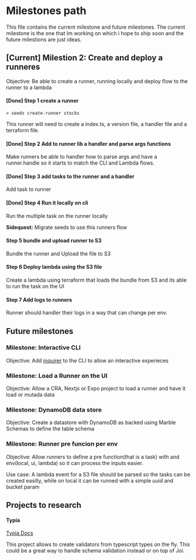 # Milestones path

This file contains the current milestone and future milestones. The current milestone is the one that Im working on which i hope to ship soon and the future milestions are just ideas.

## [Current] Milestion 2: Create and deploy a runneres

Objective: Be able to create a runner, running locally and  deploy flow to the runner to a lambda

#### [Done] Step 1 create a runner

`> seeds create-runner stocks`

This runner will need to create a index.ts, a version file, a handler file and a terraform file.

#### [Done] Step 2 Add to runner lib a handler and parse args functions

Make runners be able to handler how to parse args and have a runner.handle so it starts to match the CLI and Lambda flows.

#### [Done] Step 3 add tasks to the runner and a handler

Add task to runner

#### [Done] Step 4 Run it locally on cli

Run the multiple task on the runner locally

**Sidequest:** Migrate seeds to use this runners flow

#### Step 5 bundle and upload runner to S3

Bundle the runner and Upload the file to S3

#### Step 6 Deploy lambda using the S3 file

Create a lambda using terraform that loads the bundle from S3 and its able to run the task on the UI

#### Step 7 Add logs to runners

Runner should handler their logs in a way that can change per env.

## Future milestones

### Milestone: Interactive CLI

Objective: Add [inquirer](https://www.npmjs.com/package/inquirer) to the CLI to allow an interactive experieces

### Milestone: Load a Runner on the UI

Objective: Allow a CRA, Nextjs or Expo project to load a runner and have it load or mutada data

### Milestone: DynamoDB data store

Objective: Create a datastore with DynamoDB as backed using Marble Schemas to define the table schema

### Milestone: Runner pre funcion per env

Objective: Allow runners to define a pre function(that is a task) with and env(local, ui, lambda) so it can process the inputs easier.

Use case: A lambda event for a S3 file should be parsed so the tasks can be created easilly, while on local it can be runned with a simple uuid and bucket param

## Projects to research

#### Typia

[Typia Docs](https://typia.io/docs/)

This project allows to create validators from typescript types on the fly. This could be a great way to handle schema validation instead or on top of Joi.
